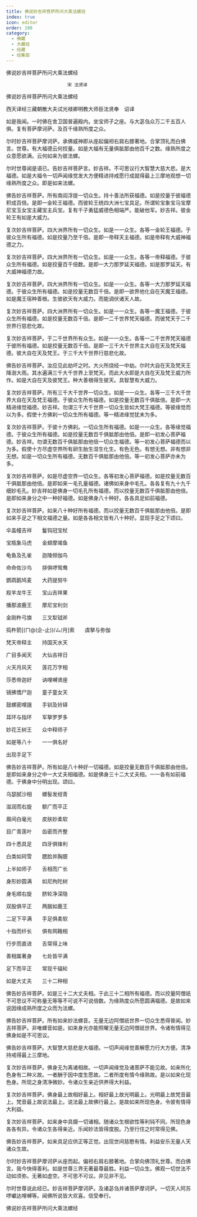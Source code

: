 ```yaml
---
title: 佛说妙吉祥菩萨所问大乘法螺经
index: true
icon: editor
order: 190
category:
  - 佛藏
  - 大藏经
  - 经藏
  - 经集部
---
```


  佛说妙吉祥菩萨所问大乘法螺经  

                        　　宋 法贤译  

佛说妙吉祥菩萨所问大乘法螺经  

西天译经三藏朝散大夫试光禄卿明教大师臣法贤奉　诏译  

如是我闻。一时佛在舍卫国普遍殿内。坐宝师子之座。与大苾刍众万二千五百人俱。复有菩萨摩诃萨。及百千缘熟所度之众。  

尔时妙吉祥菩萨摩诃萨。承佛威神即从座起偏袒右肩右膝著地。合掌顶礼而白佛言。世尊。有大福德云何挍量。如是大福有无量俱胝那由他百千之数。缘熟所度之众意愿欲满。云何如来为彼法螺。  

尔时世尊闻是语已。告妙吉祥菩萨言。妙吉祥。不可思议行大智慧大慈大悲。是大福德。如是大福令一切声闻缘觉发大方便精进持戒愿行成就得最上三摩地观想一切缘熟所度之众。即是如来法螺。  

佛告妙吉祥菩萨。所有南阎浮提一切众生。持十善法所获福德。如是挍量于彼福德积成百倍。是即一金轮王福德。而彼轮王统四大洲七宝具足。所谓轮宝象宝马宝摩尼宝玉女宝主藏宝主兵宝。复有千子勇猛威德色相端严。能破他军。妙吉祥。彼金轮王有如是大威力。  

复次妙吉祥菩萨。四大洲界所有一切众生。如是一一众生。各等一金轮王福德。于彼众生所有福德。如是挍量乃至千倍。是即一帝释天主福德。如是帝释有大威神福德之力。  

复次妙吉祥菩萨。四大洲界所有一切众生。如是一一众生。各等一帝释福德。于彼众生所有福德。如是挍量百千倍数。是即一大力那罗延天福德。如是那罗延天。有大威神福德力故。  

复次妙吉祥菩萨。四大洲界所有一切众生。如是一一众生。各等一大力那罗延天福德。于彼众生所有福德。如是挍量无数百千倍。是即一欲界他化自在天魔王福德。如是魔王宿种善根。生彼欲天有大威力。而能调伏诸天人故。  

复次妙吉祥菩萨。四大洲界所有一切众生。如是一一众生。各等一魔王福德。于彼众生所有福德。如是挍量无数百千倍。是即一二千世界梵天福德。而彼梵天于二千世界行慈悲化故。  

复次妙吉祥菩萨。于二千世界所有众生。如是一一众生。各等一二千世界梵天福德于彼所有福德。如是挍量无数百千倍。是即一三千大千世界主大自在天及梵天福德。彼大自在天及梵王。于三千大千世界行慈悲化故。  

佛告妙吉祥菩萨。汝应见此劫坏之时。大火所烧经一中劫。尔时大自在天及梵天王降澍大雨。其水遍满三千大千世界上至梵天。而此大水即是大自在天及梵王威力所作。如是大自在天及彼梵王。种大善根得生彼天。具智慧有大威力。  

复次妙吉祥菩萨。所有三千大千世界一切众生。如是一一众生。各等一三千大千世界大自在天及梵王福德。于彼众生所有福德。如是挍量无数百千俱胝倍。是即一大精进缘觉福德。妙吉祥。勿谓三千大千世界一切众生皆如大梵王福德。等彼缘觉而以为多。假使十方佛刹一切众生所有福德。等一精进缘觉犹未为多。  

复次妙吉祥菩萨。于彼十方佛刹。一切众生所有福德。如是一一众生。各等缘觉福德。于彼众生所有福德。如是挍量无数百千俱胝那由他倍。是即一初发心菩萨福德。妙吉祥。勿谓无数百千俱胝那由他倍一切众生福德。等一初发心菩萨福德而以为多。假使十方尽虚空界所有卵生胎生湿生化生。有色无色。有想无想。非有想非无想。如是一切众生所有福德。无数百千俱胝那由他倍。等一初发心菩萨亦未为多。  

复次妙吉祥菩萨。如是尽虚空界一切众生。各等初发心菩萨福德。如是挍量无数百千俱胝那由他倍。是即如来一毛孔量福德。诸佛如来身中毛孔。各各复有九十九千细妙毛孔。妙吉祥如是佛身一切毛孔所有福德。而以挍量无数百千俱胝那由他倍。是即如来身分之中一种好福德。如是佛身八十种好。各各具足如前福德。  

复次妙吉祥菩萨。如来八十种好所有福德。而以挍量无数百千俱胝那由他倍。是即如来手足之下相文福德之量。如是各各相文皆有八十种好。显现手足之下颂曰。  

伞盖幢吉祥　　鬘钩冠宝杖  

宝瓶象马虎　　金翅摩竭鱼  

龟鱼及孔雀　　迦陵频伽鸟  

命命佐沙鸟　　拶俱啰鸳鸯  

鹦鹉鹅鸠麦　　大药提努牛  

羖羊龙牛王　　宝山吉祥果  

播那波鹿王　　摩尼宝利剑  

金刚杵弓旗　　三叉犁钺斧  

捣杵箭[(ㄇ@(企-止))/ㄙ/月]索　　虞拏与弥伽  

梵天帝释主　　持国天水天  

广目多闻天　　大仙吉祥日  

火天月风天　　莲花万字相  

莎悉帝迦好　　讷哩嚩贤座  

镜拂憍尸迦　　童子童女天  

鼓螺密哩誐　　手钏及铃铎  

耳环与指环　　军拏罗罗多  

妙花王树王　　众中释师子  

如是等八十　　一一俱名好  

出现手足下  

佛告妙吉祥菩萨。所有如是八十种好一切福德。如是挍量无数百千俱胝那由他倍。是即如来身分之中一大丈夫相福德。如是佛身三十二大丈夫相。一一各有如前福德。于佛身中分明出现。颂曰。  

乌瑟腻沙相　　螺髻发绀青  

滋润而右旋　　额广而平正  

眉间白毫光　　皮肤妙柔软  

目广青莲叶　　齿密而齐整  

四十悉具足　　四牙俱锋利  

白类如珂雪　　腮脸并胸臆  

上半如师子　　舌相而广长  

身形妙圆满　　如尼拘陀树  

身毛顺右旋　　脐轮净深隐  

双股俱平正　　两腨如鹿王  

二足下平满　　手足俱柔软  

十指而纤长　　俱有网鞔相  

行步而直进　　舌常得上味  

善相属著身　　七处皆平满  

足下而平正　　常现千辐轮  

如是大丈夫　　三十二种相  

佛告妙吉祥菩萨。如是三十二大丈夫相。于此三十二相所有福德。而以挍量阿僧祇不可思议不可称量无等等不可说不可说倍数。为缘熟度众所愿圆满福德。是故如来说因缘成熟所度之众而为法螺。  

佛告妙吉祥菩萨。所有如来妙法螺音。无量无边阿僧祇世界一切众生悉得普闻。妙吉祥菩萨。非唯螺音如是。如来身光亦能照曜无量无边阿僧祇世界。令诸有情得见佛身如是不可思议。  

佛告妙吉祥菩萨。大智慧大慈悲是大福德。一切声闻缘觉善解愿力行大方便。清净持戒得最上三摩地。  

复次妙吉祥菩萨。佛身无为离诸相故。一切声闻缘觉及诸菩萨不能见故。如来所化色身有二种义故。一者酬于因中度生愿故。二者所度有情今缘熟故。是以如来化现色身。所现之身清净微妙。令诸众生亲近供养得大利益。  

复次妙吉祥菩萨。佛身最上故相好最上。相好最上故光明最上。光明最上故梵音最上。梵音最上故说法最上。说法最上故佛行最上。是故如来所现色身。令彼有情得大利益。  

复次妙吉祥菩萨。如来身中具摄一切诸相。随诸众生根欲性等利钝不同。所现色身各各有异。令诸众生各得亲近。乐闻妙法皆得度脱。乃至行住之时常得见佛。  

佛告妙吉祥菩萨。如来具足应供正等正觉。出现世间慈愍有情。利益安乐无量人天诸众生故。  

尔时妙吉祥菩萨摩诃萨从座而起。偏袒右肩右膝著地。合掌向佛顶礼世尊。而白佛言。我今快得善利。如是世尊三界无著最尊最胜。利益一切众生。佛观一切世法不动如须弥。无著如虚空。不可思不可议。非见非不见。  

尔时世尊说此经已。妙吉祥菩萨摩诃萨。及诸苾刍并诸菩萨摩诃萨。一切天人阿苏啰巘达哩嚩等。闻佛所说皆大欢喜。信受奉行。  

佛说妙吉祥菩萨所问大乘法螺经  
